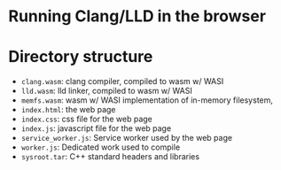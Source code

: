 # Running Clang/LLD in the browser

# Directory structure

- `clang.wasm`: clang compiler, compiled to wasm w/ WASI
- `lld.wasm`: lld linker, compiled to wasm w/ WASI
- `memfs.wasm`: wasm w/ WASI implementation of in-memory filesystem,
- `index.html`: the web page
- `index.css`: css file for the web page
- `index.js`: javascript file for the web page
- `service_worker.js`: Service worker used by the web page
- `worker.js`: Dedicated work used to compile
- `sysroot.tar`: C++ standard headers and libraries



